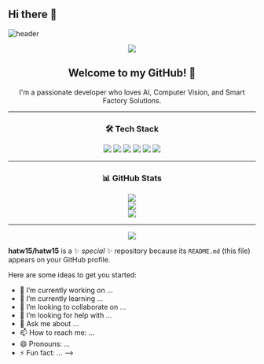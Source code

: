 ## Hi there 👋
![header](https://capsule-render.vercel.app/api?type=waving&color=gradient&height=300&section=header&text=Good%20to%20see%20you%20%F0%9F%A4%97)


<!-- 상단 배너 이미지 -->
<p align="center">
  <img src="https://capsule-render.vercel.app/api?type=waving&color=gradient&height=250&section=header&text=Hi%20There,%20I'm%20YourName!&fontSize=40&fontColor=ffffff" />
</p>

<!-- 간단한 소개 -->
<h2 align="center">Welcome to my GitHub! 👋</h2>

<p align="center">
  I'm a passionate developer who loves AI, Computer Vision, and Smart Factory Solutions.  
</p>

---

<!-- 기술 스택 -->
<h3 align="center">🛠 Tech Stack</h3>
<p align="center">
  <img src="https://img.shields.io/badge/Python-3776AB?style=flat-square&logo=Python&logoColor=white"/>
  <img src="https://img.shields.io/badge/PyTorch-EE4C2C?style=flat-square&logo=PyTorch&logoColor=white"/>
  <img src="https://img.shields.io/badge/TensorFlow-FF6F00?style=flat-square&logo=TensorFlow&logoColor=white"/>
  <img src="https://img.shields.io/badge/ROS-22314E?style=flat-square&logo=ROS&logoColor=white"/>
  <img src="https://img.shields.io/badge/Arduino-00979D?style=flat-square&logo=Arduino&logoColor=white"/>
  <img src="https://img.shields.io/badge/Linux-FCC624?style=flat-square&logo=Linux&logoColor=black"/>
</p>

---

<!-- GitHub 통계 -->
<h3 align="center">📊 GitHub Stats</h3>
<p align="center">
  <img src="https://github-readme-stats.vercel.app/api?username=YourGitHubUsername&show_icons=true&theme=dracula" />
  <br/>
  <img src="https://github-readme-streak-stats.herokuapp.com/?user=YourGitHubUsername&theme=dracula" />
  <br/>
  <img src="https://github-readme-stats.vercel.app/api/top-langs/?username=YourGitHubUsername&layout=compact&theme=dracula" />
</p>

---

<!-- 방문자 수 -->
<p align="center">
  <img src="https://komarev.com/ghpvc/?username=YourGitHubUsername&color=blue" />
</p>

**hatw15/hatw15** is a ✨ _special_ ✨ repository because its `README.md` (this file) appears on your GitHub profile.

Here are some ideas to get you started:

- 🔭 I’m currently working on ...
- 🌱 I’m currently learning ...
- 👯 I’m looking to collaborate on ...
- 🤔 I’m looking for help with ...
- 💬 Ask me about ...
- 📫 How to reach me: ...
- 😄 Pronouns: ...
- ⚡ Fun fact: ...
-->

